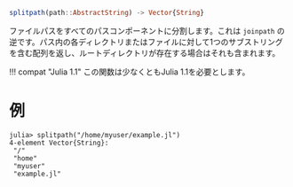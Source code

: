 ```julia
splitpath(path::AbstractString) -> Vector{String}
```

ファイルパスをすべてのパスコンポーネントに分割します。これは `joinpath` の逆です。パス内の各ディレクトリまたはファイルに対して1つのサブストリングを含む配列を返し、ルートディレクトリが存在する場合はそれも含まれます。

!!! compat "Julia 1.1"
    この関数は少なくともJulia 1.1を必要とします。


# 例

```jldoctest
julia> splitpath("/home/myuser/example.jl")
4-element Vector{String}:
 "/"
 "home"
 "myuser"
 "example.jl"
```
